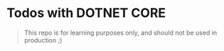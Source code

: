 # Todos with DOTNET CORE

> This repo is for learning purposes only, and should not be used in production ;)
